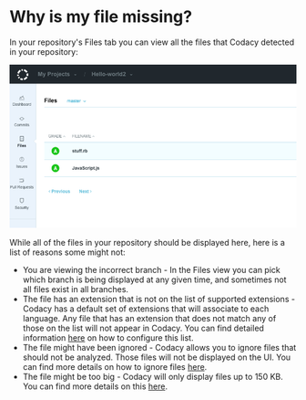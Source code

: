 # Why is my file missing?

In your repository's Files tab you can view all the files that Codacy detected in your repository:

![](../../images/Screen_Shot_2019-06-26_at_19.39.19.png)

While all of the files in your repository should be displayed here, here is a list of reasons some might not:

-   You are viewing the incorrect branch - In the Files view you can pick which branch is being displayed at any given time, and sometimes not all files exist in all branches.
-   The file has an extension that is not on the list of supported extensions - Codacy has a default set of extensions that will associate to each language. Any file that has an extension that does not match any of those on the list will not appear in Codacy. You can find detailed information [here](/hc/en-us/articles/207994395-Language-Extensions) on how to configure this list.
-   The file might have been ignored - Codacy allows you to ignore files that should not be analyzed. Those files will not be displayed on the UI. You can find more details on how to ignore files [here](/hc/en-us/articles/360005097654-Ignore-files-from-Codacy-analysis).
-   The file might be too big - Codacy will only display files up to 150 KB. You can find more details on this [here](/hc/en-us/articles/360025964333).

